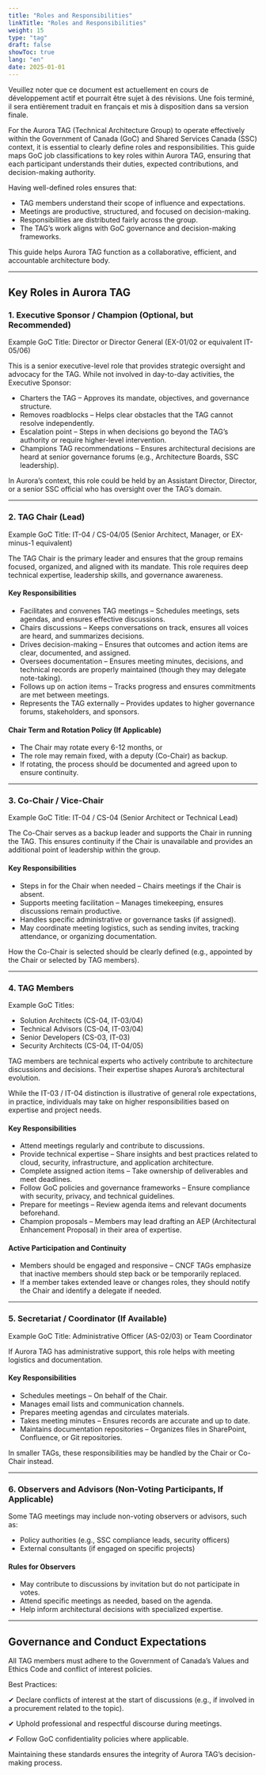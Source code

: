 ```yaml
---
title: "Roles and Responsibilities"
linkTitle: "Roles and Responsibilities"
weight: 15
type: "tag"
draft: false
showToc: true
lang: "en"
date: 2025-01-01
---
```


<gcds-alert alert-role="danger" container="full" heading="Avis de traduction" hide-close-btn="true" hide-role-icon="false" is-fixed="false" class="hydrated mb-400">
<gcds-text>Veuillez noter que ce document est actuellement en cours de développement actif et pourrait être sujet à des révisions. Une fois terminé, il sera entièrement traduit en français et mis à disposition dans sa version finale.</gcds-text>
</gcds-alert>

For the Aurora TAG (Technical Architecture Group) to operate effectively within the Government of Canada (GoC) and Shared Services Canada (SSC) context, it is essential to clearly define roles and responsibilities. This guide maps GoC job classifications to key roles within Aurora TAG, ensuring that each participant understands their duties, expected contributions, and decision-making authority.

Having well-defined roles ensures that:

- TAG members understand their scope of influence and expectations.
- Meetings are productive, structured, and focused on decision-making.
- Responsibilities are distributed fairly across the group.
- The TAG’s work aligns with GoC governance and decision-making frameworks.

This guide helps Aurora TAG function as a collaborative, efficient, and accountable architecture body.

---

## Key Roles in Aurora TAG

### 1. Executive Sponsor / Champion (Optional, but Recommended)

Example GoC Title: Director or Director General (EX-01/02 or equivalent IT-05/06)

This is a senior executive-level role that provides strategic oversight and advocacy for the TAG. While not involved in day-to-day activities, the Executive Sponsor:

- Charters the TAG – Approves its mandate, objectives, and governance structure.
- Removes roadblocks – Helps clear obstacles that the TAG cannot resolve independently.
- Escalation point – Steps in when decisions go beyond the TAG’s authority or require higher-level intervention.
- Champions TAG recommendations – Ensures architectural decisions are heard at senior governance forums (e.g., Architecture Boards, SSC leadership).

In Aurora’s context, this role could be held by an Assistant Director, Director, or a senior SSC official who has oversight over the TAG’s domain.

---

### 2. TAG Chair (Lead)

Example GoC Title: IT-04 / CS-04/05 (Senior Architect, Manager, or EX-minus-1 equivalent)

The TAG Chair is the primary leader and ensures that the group remains focused, organized, and aligned with its mandate. This role requires deep technical expertise, leadership skills, and governance awareness.

#### Key Responsibilities

- Facilitates and convenes TAG meetings – Schedules meetings, sets agendas, and ensures effective discussions.
- Chairs discussions – Keeps conversations on track, ensures all voices are heard, and summarizes decisions.
- Drives decision-making – Ensures that outcomes and action items are clear, documented, and assigned.
- Oversees documentation – Ensures meeting minutes, decisions, and technical records are properly maintained (though they may delegate note-taking).
- Follows up on action items – Tracks progress and ensures commitments are met between meetings.
- Represents the TAG externally – Provides updates to higher governance forums, stakeholders, and sponsors.

#### Chair Term and Rotation Policy (If Applicable)

- The Chair may rotate every 6-12 months, or
- The role may remain fixed, with a deputy (Co-Chair) as backup.
- If rotating, the process should be documented and agreed upon to ensure continuity.

---

### 3. Co-Chair / Vice-Chair

Example GoC Title: IT-04 / CS-04 (Senior Architect or Technical Lead)

The Co-Chair serves as a backup leader and supports the Chair in running the TAG. This ensures continuity if the Chair is unavailable and provides an additional point of leadership within the group.

#### Key Responsibilities

- Steps in for the Chair when needed – Chairs meetings if the Chair is absent.
- Supports meeting facilitation – Manages timekeeping, ensures discussions remain productive.
- Handles specific administrative or governance tasks (if assigned).
- May coordinate meeting logistics, such as sending invites, tracking attendance, or organizing documentation.

How the Co-Chair is selected should be clearly defined (e.g., appointed by the Chair or selected by TAG members).

---

### 4. TAG Members

Example GoC Titles:

- Solution Architects (CS-04, IT-03/04)
- Technical Advisors (CS-04, IT-03/04)
- Senior Developers (CS-03, IT-03)
- Security Architects (CS-04, IT-04/05)

TAG members are technical experts who actively contribute to architecture discussions and decisions. Their expertise shapes Aurora’s architectural evolution.

While the IT-03 / IT-04 distinction is illustrative of general role expectations, in practice, individuals may take on higher responsibilities based on expertise and project needs.

#### Key Responsibilities

- Attend meetings regularly and contribute to discussions.
- Provide technical expertise – Share insights and best practices related to cloud, security, infrastructure, and application architecture.
- Complete assigned action items – Take ownership of deliverables and meet deadlines.
- Follow GoC policies and governance frameworks – Ensure compliance with security, privacy, and technical guidelines.
- Prepare for meetings – Review agenda items and relevant documents beforehand.
- Champion proposals – Members may lead drafting an AEP (Architectural Enhancement Proposal) in their area of expertise.

#### Active Participation and Continuity

- Members should be engaged and responsive – CNCF TAGs emphasize that inactive members should step back or be temporarily replaced.
- If a member takes extended leave or changes roles, they should notify the Chair and identify a delegate if needed.

---

### 5. Secretariat / Coordinator (If Available)

Example GoC Title: Administrative Officer (AS-02/03) or Team Coordinator

If Aurora TAG has administrative support, this role helps with meeting logistics and documentation.

#### Key Responsibilities

- Schedules meetings – On behalf of the Chair.
- Manages email lists and communication channels.
- Prepares meeting agendas and circulates materials.
- Takes meeting minutes – Ensures records are accurate and up to date.
- Maintains documentation repositories – Organizes files in SharePoint, Confluence, or Git repositories.

In smaller TAGs, these responsibilities may be handled by the Chair or Co-Chair instead.

---

### 6. Observers and Advisors (Non-Voting Participants, If Applicable)

Some TAG meetings may include non-voting observers or advisors, such as:

- Policy authorities (e.g., SSC compliance leads, security officers)
- External consultants (if engaged on specific projects)

#### Rules for Observers

- May contribute to discussions by invitation but do not participate in votes.
- Attend specific meetings as needed, based on the agenda.
- Help inform architectural decisions with specialized expertise.

---

## Governance and Conduct Expectations

All TAG members must adhere to the Government of Canada’s Values and Ethics Code and conflict of interest policies.

Best Practices:

✔ Declare conflicts of interest at the start of discussions (e.g., if involved in a procurement related to the topic).

✔ Uphold professional and respectful discourse during meetings.

✔ Follow GoC confidentiality policies where applicable.

Maintaining these standards ensures the integrity of Aurora TAG’s decision-making process.
